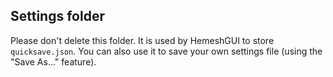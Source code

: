 ## Settings folder

Please don't delete this folder. It is used by HemeshGUI to store `quicksave.json`. You can also use it to save your own settings file (using the "Save As..." feature).
